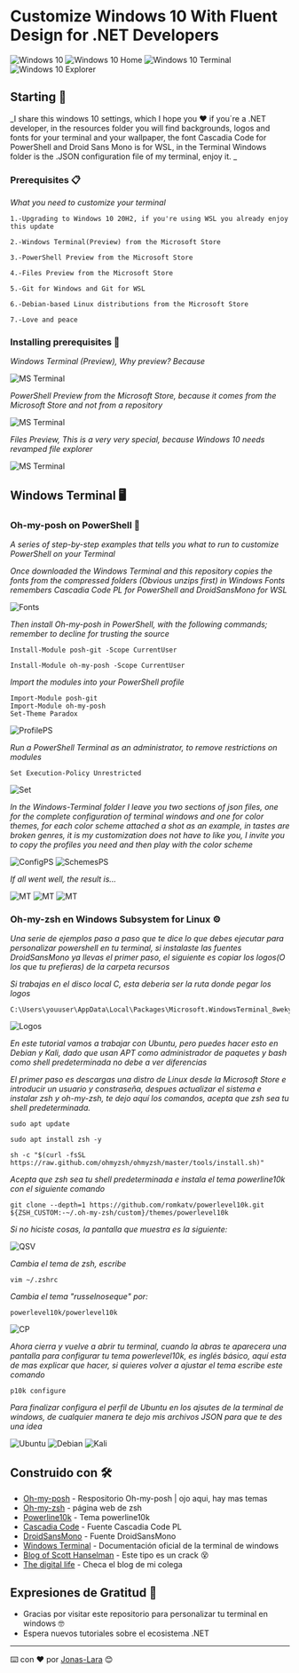 # Customize Windows 10 With Fluent Design for .NET Developers

<img src=/Captures/01.png alt="Windows 10"/>
<img src=/Captures/02.png alt="Windows 10 Home"/>
<img src=/Captures/03.png alt="Windows 10 Terminal"/>
<img src=/Captures/04.png alt="Windows 10 Explorer"/>

## Starting 🚀

_I share this windows 10 settings, which I hope you ❤️ if you´re a .NET developer, in the resources folder you will find backgrounds, logos and fonts for your terminal and your wallpaper, the font Cascadia Code for PowerShell and
Droid Sans Mono is for WSL, in the Terminal Windows folder is the .JSON configuration file of my terminal, enjoy it. _


### Prerequisites 📋

_What you need to customize your terminal_

```
1.-Upgrading to Windows 10 20H2, if you're using WSL you already enjoy this update

2.-Windows Terminal(Preview) from the Microsoft Store

3.-PowerShell Preview from the Microsoft Store

4.-Files Preview from the Microsoft Store

5.-Git for Windows and Git for WSL

6.-Debian-based Linux distributions from the Microsoft Store

7.-Love and peace

```

### Installing prerequisites 🔧

_Windows Terminal (Preview), Why preview? Because_

<img src=/Captures/Terminal.png alt="MS Terminal"/>

_PowerShell Preview from the Microsoft Store, because it comes from the Microsoft Store and not from a repository_

<img src=/Captures/PowerShell.png alt="MS Terminal"/>

_Files Preview, This is a very very special, because Windows 10 needs revamped file explorer_

<img src=/Captures/Files.png alt="MS Terminal"/>


## Windows Terminal 🖥

### Oh-my-posh on PowerShell 🔧

_A series of step-by-step examples that tells you what to run to customize PowerShell on your Terminal_

_Once downloaded the Windows Terminal and this repository copies the fonts from the compressed folders (Obvious unzips first) in Windows Fonts remembers Cascadia Code PL for PowerShell and DroidSansMono for WSL_

<img src=/Captures/Fonts.png alt="Fonts"/>

_Then install Oh-my-posh in PowerShell, with the following commands; remember to decline for trusting the source_

```
Install-Module posh-git -Scope CurrentUser
```
```
Install-Module oh-my-posh -Scope CurrentUser
```

_Import the modules into your PowerShell profile_

```
Import-Module posh-git
Import-Module oh-my-posh
Set-Theme Paradox
```
<img src=/Captures/PROFILE$.png alt="ProfilePS"/>

_Run a PowerShell Terminal as an administrator, to remove restrictions on modules_

```
Set Execution-Policy Unrestricted
```

<img src=/Captures/Set.png alt="Set"/>

_In the Windows-Terminal folder I leave you two sections of json files, one for the complete configuration of terminal windows and one for color themes, for each color scheme attached a shot as an example, in tastes are broken genres, it is my customization does not have to like you, I invite you to copy the profiles you need and then play with the color scheme_

<img src=/Captures/ConfPS.png alt="ConfigPS"/>

<img src=/Captures/esquemasPS.png alt="SchemesPS"/>

_If all went well, the result is..._ 

<img src=/Captures/windowsPS.png alt="MT"/>
<img src=/Captures/windowsCMD.png alt="MT"/>
<img src=/Captures/windowsAzure.png alt="MT"/>

### Oh-my-zsh en Windows Subsystem for Linux ⚙️

_Una serie de ejemplos paso a paso que te dice lo que debes ejecutar para personalizar powershell en tu terminal, si instalaste las fuentes DroidSansMono ya llevas el primer paso, el siguiente es copiar los logos(O los que tu prefieras) de la carpeta recursos_

_Si trabajas en el disco local C, esta deberia ser la ruta donde pegar los logos_

```
C:\Users\youuser\AppData\Local\Packages\Microsoft.WindowsTerminal_8wekyb3d8bbwe\RoamingState
```

<img src=/Capturas/Copialogos.png alt="Logos"/>

_En este tutorial vamos a trabajar con Ubuntu, pero puedes hacer esto en Debian y Kali, dado que usan APT como administrador de paquetes y bash como shell predeterminada no debe a ver diferencias_

_El primer paso es descargas una distro de Linux desde la Microsoft Store e introducir un usuario y constraseña, despues actualizar el sistema e instalar zsh y oh-my-zsh, te dejo aquí los comandos, acepta que zsh sea tu shell predeterminada._

```
sudo apt update
```
```
sudo apt install zsh -y
```
```
sh -c "$(curl -fsSL https://raw.github.com/ohmyzsh/ohmyzsh/master/tools/install.sh)"
```

_Acepta que zsh sea tu shell predeterminada e instala el tema powerline10k con el siguiente comando_


```
git clone --depth=1 https://github.com/romkatv/powerlevel10k.git ${ZSH_CUSTOM:-~/.oh-my-zsh/custom}/themes/powerlevel10k
```


_Si no hiciste cosas, la pantalla que muestra es la siguiente:_

<img src=/Capturas/quesiverga.png alt="QSV"/>

_Cambia el tema de zsh, escribe_

```
vim ~/.zshrc
```

_Cambia el tema "russelnoseque" por:_

```
powerlevel10k/powerlevel10k
```

<img src=/Capturas/changepower.png alt="CP"/>

_Ahora cierra y vuelve a abrir tu terminal, cuando la abras te aparecera una pantalla para configurar tu tema powerlevel10k, es inglés básico, aquí esta de mas explicar que hacer, si quieres volver a ajustar el tema escribe este comando_

```
p10k configure
```

_Para finalizar configura el perfil de Ubuntu en los ajsutes de la terminal de windows, de cualquier manera te dejo mis archivos JSON para que te des una idea_ 

<img src=/Capturas/4.png alt="Ubuntu"/>
<img src=/Capturas/5.png alt="Debian"/>
<img src=/Capturas/6.png alt="Kali"/>


## Construido con 🛠️

* [Oh-my-posh](https://github.com/JanDeDobbeleer/oh-my-posh) - Respositorio Oh-my-posh | ojo aqui, hay mas temas
* [Oh-my-zsh](https://ohmyz.sh/) - página web de zsh 
* [Powerline10k](https://github.com/romkatv/powerlevel10k) - Tema powerline10k
* [Cascadia Code](https://www.hanselman.com/) - Fuente Cascadia Code PL
* [DroidSansMono](https://www.nerdfonts.com/) - Fuente DroidSansMono
* [Windows Terminal](https://docs.microsoft.com/en-us/windows/terminal/) - Documentación oficial de la terminal de windows
* [Blog of Scott Hanselman](https://www.hanselman.com/) - Este tipo es un crack 😵
* [The digital life](https://www.the-digital-life.com/en/) - Checa el blog de mi colega


## Expresiones de Gratitud 🎁

* Gracias por visitar este repositorio para personalizar tu terminal en windows 🤓
* Espera nuevos tutoriales sobre el ecosistema .NET

---
⌨️ con ❤️ por [Jonas-Lara](https://github.com/Jonas-Lara) 😊
